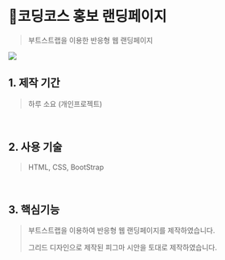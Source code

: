# :pushpin:코딩코스 홍보 랜딩페이지
>부트스트랩을 이용한 반응형 웹 랜딩페이지
<img src="https://user-images.githubusercontent.com/90510192/178152072-4a07b7a7-5d46-4dae-91c5-e77120be0ca0.png"> 

<br />

## 1. 제작 기간 
>하루 소요 (개인프로젝트)

<br />

## 2. 사용 기술
>HTML, CSS, BootStrap

<br />

## 3. 핵심기능 
>부트스트랩을 이용하여 반응형 웹 랜딩페이지를 제작하였습니다.
>
>그리드 디자인으로 제작된 피그마 시안을 토대로 제작하였습니다. 

